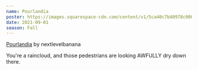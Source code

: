```yaml
---
name: Pourlandia
poster: https://images.squarespace-cdn.com/content/v1/5ca40c7b40978c0001458f5d/bc7e9bb5-04b3-4305-99fb-f44e453f11a7/IMG_4403.jpg?format=2500w
date: 2021-09-01
season: Fall
---
```

[Pourlandia](https://nextlevelbanana.itch.io/pourlandia) by nextlevelbanana

You're a raincloud, and those pedestrians are looking AWFULLY dry down there.